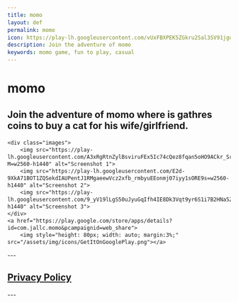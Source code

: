 ```yaml
---
title: momo 
layout: def
permalink: momo
icon: https://play-lh.googleusercontent.com/vUxFBXPEK5ZGkru2Sal3SV91jguyZUwhw1f5kzL7gZHoa7VVe2gD5pjf25Alnpw5rw=w240-h480
description: Join the adventure of momo
keywords: momo game, fun to play, casual
---
```

<style>
    .images {
        display: grid;
        grid-template-columns: repeat(auto-fit, minmax(30px, 1fr));
        gap: 15px;
        margin-top: 20px;
    }
    .images img {
        width: 100%;
        height: auto;
        border-radius: 10px;
        box-shadow: 0px 4px 8px rgba(0,0,0,0.2);
    }
     .fullscreen {
        position: fixed;
        top: 0;
        left: 0;
        width: 100%;
        height: 100%;
        background: rgba(0, 0, 0, 0.9);
        display: flex;
        align-items: center;
        justify-content: center;
        flex-direction: column;
        z-index: 1000;
    }
    .fullscreen img {
        max-width: 90%;
        max-height: 90%;
        border-radius: 10px;
    }
    .nav-arrow {
        position: absolute;
        top: 50%;
        transform: translateY(-50%);
        font-size: 5vw;
        color: white;
        cursor: pointer;
        user-select: none;
    }
    .prev { left: 20px; }
    .next { right: 20px; }
</style>

<div class="container">
    <h1>momo</h1>
    <h2>Join the adventure of momo where is gathres coins to buy a cat for his wife/girlfriend.</h2>

    <div class="images">
        <img src="https://play-lh.googleusercontent.com/A3xRgRtnZylBsviruFEx5Ic74cQez8fqan5oHO9ACkr_Sr_DTPIzrNeswa5YV6bLM-M=w2560-h1440" alt="Screenshot 1">
        <img src="https://play-lh.googleusercontent.com/E2d-9XkA71BOT1ZQSekdIAUPentJ1RMgaeewVcz2xfb_rmbyuEEonmj07iyy1sORE9s=w2560-h1440" alt="Screenshot 2">
        <img src="https://play-lh.googleusercontent.com/9_yV19lLgS50uJyuGqIfh4IE8Dk3Vqt9yr6S1i7B2HNa5ZhnyvF03cN8lUu4pa5DcqM=w2560-h1440" alt="Screenshot 3">
    </div>
    <a href="https://play.google.com/store/apps/details?id=com.jallc.momo&pcampaignid=web_share">
        <img style="height: 80px; width: auto; margin:3%;" src="/assets/img/icons/GetItOnGooglePlay.png"></a>

</div>
---
<h2><a class="linkhai" href="/momo/privacy-policy">Privacy Policy</a></h2>
---
<script>
    let images = [];
    let currentIndex = 0;

    function showImage(index) {
        currentIndex = index;
        
        // Create full-screen image container
        let fullscreenDiv = document.createElement("div");
        fullscreenDiv.className = "fullscreen";
        
        // Create image element
        let img = document.createElement("img");
        img.src = images[currentIndex];

        // Create navigation arrows
        let prevArrow = document.createElement("div");
        prevArrow.className = "nav-arrow prev";
        prevArrow.innerHTML = "&#9664;";
        prevArrow.onclick = function() { changeImage(-1); };

        let nextArrow = document.createElement("div");
        nextArrow.className = "nav-arrow next";
        nextArrow.innerHTML = "&#9654;";
        nextArrow.onclick = function() { changeImage(1); };

        // Add event listener to close image when clicked outside
        fullscreenDiv.onclick = function (event) {
            if (event.target === fullscreenDiv) {
                document.body.removeChild(fullscreenDiv);
            }
        };

        // Append elements to full-screen container
        fullscreenDiv.appendChild(prevArrow);
        fullscreenDiv.appendChild(img);
        fullscreenDiv.appendChild(nextArrow);
        document.body.appendChild(fullscreenDiv);
    }

    function changeImage(direction) {
        currentIndex = (currentIndex + direction + images.length) % images.length;
        document.querySelector(".fullscreen img").src = images[currentIndex];
    }

    document.addEventListener("DOMContentLoaded", function () {
        images = Array.from(document.querySelectorAll(".images img")).map(img => img.src);
        document.querySelectorAll(".images img").forEach((img, index) => {
            img.onclick = function () {
                showImage(index);
            };
        });
    });
</script> 
